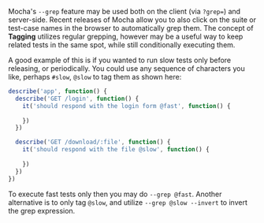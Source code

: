  Mocha's `--grep` feature may be used both on the client (via `?grep=`) and server-side. Recent releases of Mocha allow you to also click on the suite or test-case names in the browser to automatically grep them. The concept of __Tagging__ utilizes regular grepping, however may be a useful way to keep related tests in the same spot, while still conditionally executing them.

  A good example of this is if you wanted to run slow tests only before releasing, or periodically. You could use any sequence of characters you like, perhaps `#slow`, `@slow` to tag them as shown here:

```js
describe('app', function() {
  describe('GET /login', function() {
    it('should respond with the login form @fast', function() {
      
    })
  })

  describe('GET /download/:file', function() {
    it('should respond with the file @slow', function() {
      
    })
  })
})
```

 To execute fast tests only then you may do `--grep @fast`. Another alternative is to only tag `@slow`, and utilize `--grep @slow --invert` to invert the grep expression.